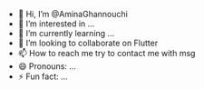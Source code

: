 - 👋 Hi, I’m @AminaGhannouchi
- 👀 I’m interested in ...
- 🌱 I’m currently learning ...
- 💞️ I’m looking to collaborate on Flutter
- 📫 How to reach me try to contact me with msg
- 😄 Pronouns: ...
- ⚡ Fun fact: ...

<!---
AminaGhannouchi/AminaGhannouchi is a ✨ special ✨ repository because its `README.md` (this file) appears on your GitHub profile.
You can click the Preview link to take a look at your changes.
--->
